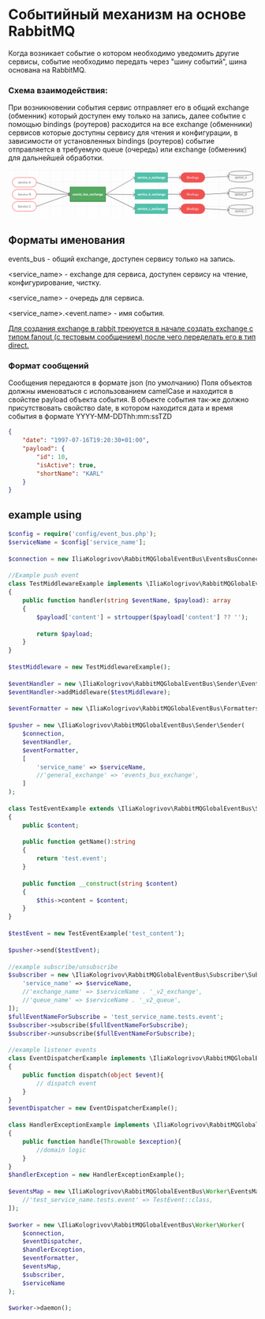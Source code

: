 # Событийный механизм на основе RabbitMQ
Когда возникает событие о котором необходимо уведомить другие сервисы, событие необходимо передать через "шину событий", шина основана на RabbitMQ.

### Схема взаимодействия:
При возникновении события сервис отправляет его в общий exchange (обменник) который доступен ему только на запись, 
далее событие с помощью bindings (роутеров) расходится на все exchange (обменники) сервисов которые доступны сервису для чтения и конфигурации, 
в зависимости от установленных bindings (роутеров) событие отправляется в требуемую queue (очередь) или exchange (обменник) для дальнейшей обработки.

![](schema.png)
## Форматы именования
events_bus - общий exchange, доступен сервису только на запись.

<service_name> - exchange для сервиса, доступен сервису на чтение, конфигурирование, чистку.

<service_name> - очередь для сервиса.

<service_name>.<event.name> - имя события.

[Для создания exchange в rabbit треюуется в начале создать exchange с типом fanout (с тестовым сообщением) после чего переделать его в тип direct.](https://www.rabbitmq.com/blog/2010/10/19/exchange-to-exchange-bindings/) 
 
### Формат сообщений
Сообщения передаются в формате json (по умолчанию)
Поля объектов должны именоваться с использованием camelCase и находится в свойстве payload объекта события.
В объекте события так-же должно присутствовать свойство date, в котором находится дата и время события в формате YYYY-MM-DDThh:mm:ssTZD

```json
{
    "date": "1997-07-16T19:20:30+01:00",
    "payload": {
	    "id": 10,
	    "isActive": true,
	    "shortName": "KARL"
    }
}
```

## example using
```php
$config = require('config/event_bus.php');
$serviceName = $config['service_name'];

$connection = new IliaKologrivov\RabbitMQGlobalEventBus\EventsBusConnector($config['connection']['hosts'], $config['connection']['options'], $config['connection']['connection']);

//Example push event
class TestMiddlewareExample implements \IliaKologrivov\RabbitMQGlobalEventBus\Sender\EventMiddlewareContract
{
    public function handler(string $eventName, $payload): array
    {
        $payload['content'] = strtoupper($payload['content'] ?? '');

        return $payload;
    }
}

$testMiddleware = new TestMiddlewareExample();

$eventHandler = new \IliaKologrivov\RabbitMQGlobalEventBus\Sender\EventHandler();
$eventHandler->addMiddleware($testMiddleware);

$eventFormatter = new \IliaKologrivov\RabbitMQGlobalEventBus\Formatters\JsonEventFormatter();

$pusher = new \IliaKologrivov\RabbitMQGlobalEventBus\Sender\Sender(
    $connection, 
    $eventHandler,
    $eventFormatter,
    [
        'service_name' => $serviceName,
        //'general_exchange' => 'events_bus_exchange',
    ]
);

class TestEventExample extends \IliaKologrivov\RabbitMQGlobalEventBus\Sender\AbstractEvent
{
    public $content;

    public function getName():string
    {
        return 'test.event';
    }

    public function __construct(string $content)
    {
        $this->content = $content;
    }    
}

$testEvent = new TestEventExample('test_content');

$pusher->send($testEvent);

//example subscribe/unsubscribe
$subscriber = new \IliaKologrivov\RabbitMQGlobalEventBus\Subscriber\Subscriber($connection, [
    'service_name' => $serviceName,
    //'exchange_name' => $serviceName . '_v2_exchange',
    //'queue_name' => $serviceName . '_v2_queue',
]);
$fullEventNameForSubscribe = 'test_service_name.tests.event';
$subscriber->subscribe($fullEventNameForSubscribe);
$subscriber->unsubscribe($fullEventNameForSubscribe);

//example listener events
class EventDispatcherExample implements \IliaKologrivov\RabbitMQGlobalEventBus\Worker\EventDispatcherContract
{
    public function dispatch(object $event){
        // dispatch event
    }
}
$eventDispatcher = new EventDispatcherExample();

class HandlerExceptionExample implements \IliaKologrivov\RabbitMQGlobalEventBus\Worker\HandlerExceptionContract
{
    public function handle(Throwable $exception){
        //domain logic
    }
}
$handlerException = new HandlerExceptionExample();

$eventsMap = new \IliaKologrivov\RabbitMQGlobalEventBus\Worker\EventsMap([
    //'test_service_name.tests.event' => TestEvent::class,
]);

$worker = new \IliaKologrivov\RabbitMQGlobalEventBus\Worker\Worker(
    $connection,
    $eventDispatcher,
    $handlerException,
    $eventFormatter,
    $eventsMap,
    $subscriber,
    $serviceName
);

$worker->daemon();
```
